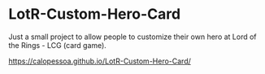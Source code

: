 # LotR-Custom-Hero-Card

Just a small project to allow people to customize their own hero at Lord of the Rings - LCG (card game).

https://calopessoa.github.io/LotR-Custom-Hero-Card/
